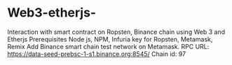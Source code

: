 # Web3-etherjs-
Interaction with smart contract on Ropsten, Binance chain using Web 3 and Etherjs 
Prerequisites
     Node js, NPM, Infuria key for Ropsten, Metamask, Remix
Add Binance smart chain test network on Metamask. 
     RPC URL: https://data-seed-prebsc-1-s1.binance.org:8545/
     Chain id: 97
